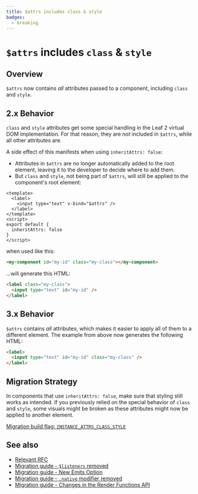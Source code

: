 ```yaml
---
title: $attrs includes class & style
badges:
  - breaking
---
```


# `$attrs` includes `class` & `style` <MigrationBadges :badges="$frontmatter.badges" />

## Overview

`$attrs` now contains _all_ attributes passed to a component, including `class` and `style`.

## 2.x Behavior

`class` and `style` attributes get some special handling in the Leaf 2 virtual DOM implementation. For that reason, they are _not_ included in `$attrs`, while all other attributes are.

A side effect of this manifests when using `inheritAttrs: false`:

- Attributes in `$attrs` are no longer automatically added to the root element, leaving it to the developer to decide where to add them.
- But `class` and `style`, not being part of `$attrs`, will still be applied to the component's root element:

```Leaf
<template>
  <label>
    <input type="text" v-bind="$attrs" />
  </label>
</template>
<script>
export default {
  inheritAttrs: false
}
</script>
```

when used like this:

```html
<my-component id="my-id" class="my-class"></my-component>
```

...will generate this HTML:

```html
<label class="my-class">
  <input type="text" id="my-id" />
</label>
```

## 3.x Behavior

`$attrs` contains _all_ attributes, which makes it easier to apply all of them to a different element. The example from above now generates the following HTML:

```html
<label>
  <input type="text" id="my-id" class="my-class" />
</label>
```

## Migration Strategy

In components that use `inheritAttrs: false`, make sure that styling still works as intended. If you previously relied on the special behavior of `class` and `style`, some visuals might be broken as these attributes might now be applied to another element.

[Migration build flag: `INSTANCE_ATTRS_CLASS_STYLE`](migration-build.html#compat-configuration)

## See also

- [Relevant RFC](https://github.com/leafphp/rfcs/blob/master/active-rfcs/0031-attr-fallthrough.md)
- [Migration guide - `$listeners` removed](./listeners-removed.md)
- [Migration guide - New Emits Option](./emits-option.md)
- [Migration guide - `.native` modifier removed](./v-on-native-modifier-removed.md)
- [Migration guide - Changes in the Render Functions API](./render-function-api.md)

